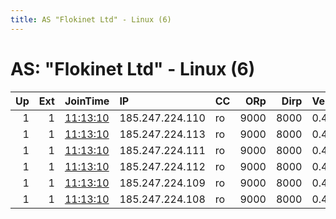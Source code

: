 ```yaml
---
title: AS "Flokinet Ltd" - Linux (6)
---
```


# AS: "Flokinet Ltd" - Linux (6)

|   Up |   Ext | JoinTime                                                                                            | IP              | CC   |   ORp |   Dirp | Version   | Contact   | Nickname   |   eFamMembers |
|-----:|------:|:----------------------------------------------------------------------------------------------------|:----------------|:-----|------:|-------:|:----------|:----------|:-----------|--------------:|
|    1 |     1 | [11:13:10](https://metrics.torproject.org/rs.html#details/0631DFC5C70E7F70372B06317E843A99A5BD7466) | 185.247.224.110 | ro   |  9000 |   8000 | 0.4.4.6   | None      | athena     |             1 |
|    1 |     1 | [11:13:10](https://metrics.torproject.org/rs.html#details/2C2E4BFE4B9BDFB5C444CBF4F0522F148C153CA3) | 185.247.224.113 | ro   |  9000 |   8000 | 0.4.4.6   | None      | titian     |             1 |
|    1 |     1 | [11:13:10](https://metrics.torproject.org/rs.html#details/388898CB2109BE569F58E6000CFFD9438EDDBEDC) | 185.247.224.111 | ro   |  9000 |   8000 | 0.4.4.6   | None      | demeter    |             1 |
|    1 |     1 | [11:13:10](https://metrics.torproject.org/rs.html#details/4597C4F08C76C044C9EBBF51507E79A90DCBCB00) | 185.247.224.112 | ro   |  9000 |   8000 | 0.4.4.6   | None      | hades      |             1 |
|    1 |     1 | [11:13:10](https://metrics.torproject.org/rs.html#details/5FE1E3E009CDE9431667723242A91DBC61BC192B) | 185.247.224.109 | ro   |  9000 |   8000 | 0.4.4.6   | None      | ares       |             1 |
|    1 |     1 | [11:13:10](https://metrics.torproject.org/rs.html#details/7859BBBFA9D3B42ADBBD192ADB761E5C327F83EA) | 185.247.224.108 | ro   |  9000 |   8000 | 0.4.4.6   | None      | apollo     |             1 |
